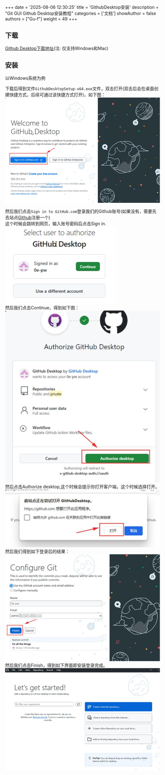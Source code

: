 +++
date = '2025-08-06 12:30:25'
title = 'GithubDesktop安装'
description = "Git GUI Github Desktop安装教程"
categories = ['文档']
showAuthor = false
authors = ["Gu-f"]
weight = 49
+++

## 下载

[Github Desktop下载地址](https://desktop.github.com/download/)(注: 仅支持Windows和Mac)

## 安装

以Windows系统为例

下载后得到文件`GithubDesktopSetup-x64.exe`文件，双击打开(双击后会在桌面创建快捷方式，后续可通过该快捷方式打开)，如下图：  
![GitLogin](./gitlogin.jpg)

然后我们点击`Sign in to GitHub.com`登录我们的Github账号(如果没有，需要先去站点[Github](https://github.com/signup)注册一个)  
这个时候会跳转到网页，输入账号密码后点击Sign in.  
![Login](./login.jpg)  
然后我们点击Continue，得到如下图：  
![Repository](./repositories.jpg)  
然后点击Authorize desktop,这个时候会提示你打开客户端，这个时候选择打开。  
![OpenDesktop](./opendesktop.jpg)  
然后我们得到如下登录后的结果：  
![Finish](./finish.jpg)  
然后我们点击Finish，得到如下界面即安装登录完成。  
![LoginFinish](./loginfinish.jpg)
